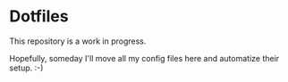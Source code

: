 # Dotfiles

This repository is a work in progress.

Hopefully, someday I'll move all my config files here and automatize their
setup. :-)
